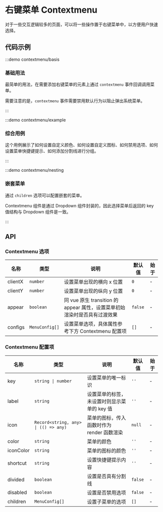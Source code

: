 # 右键菜单 Contextmenu

对于一些交互逻辑较多的页面，可以将一些操作置于右键菜单中，以方便用户快速选择。

## 代码示例

:::demo contextmenu/basis

### 基础用法

最简单的用法，在需要添加右键菜单的元素上通过 `contextmenu` 事件回调调用菜单。

需要注意的是，`contextmenu` 事件需要禁用默认行为以阻止弹出系统菜单。

:::

:::demo contextmenu/example

### 综合用例

这个用例展示了如何设置自定义颜色、如何设置自定义图标、如何禁用选项、如何设置菜单快捷键提示、如何添加分割线进行分组。

:::

:::demo contextmenu/nesting

### 嵌套菜单

通过 `children` 选项可以配置嵌套的菜单。

Contextmenu 组件是通过 Dropdown 组件封装的，因此选择菜单后返回的 key 值结构与 Dropdown 组件是一致。

:::

## API

### Contextmenu 选项

| 名称    | 类型           | 说明                                                                      | 默认值  | 始于 |
| ------- | -------------- | ------------------------------------------------------------------------- | ------- | ---- |
| clientX | `number`       | 设置菜单出现的横向 x 位置                                                 | `0`     | -    |
| clientY | `number`       | 设置菜单出现的纵向 y 位置                                                 | `0`     | -    |
| appear  | `boolean`      | 同 vue 原生 transition 的 appear 属性，设置菜单初始渲染时是否具有过渡效果 | `false` | -    |
| configs | `MenuConfig[]` | 设置菜单选项，具体属性参考下方 Contextmenu 配置项                         | `[]`    | -    |

### Contextmenu 配置项

| 名称      | 类型                                 | 说明                                        | 默认值  | 始于 |
| --------- | ------------------------------------ | ------------------------------------------- | ------- | ---- |
| key       | `string \| number`                   | 设置菜单的唯一标识                          | `''`    | -    |
| label     | `string`                             | 设置菜单的标签，未设置时则显示菜单的 key 值 | `''`    | -    |
| icon      | `Record<string, any> \| (() => any)` | 菜单的图标，传入函数时作为 render 函数渲染  | `null`  | -    |
| color     | `string`                             | 菜单的颜色                                  | `''`    | -    |
| iconColor | `string`                             | 菜单的图标的颜色                            | `''`    | -    |
| shortcut  | `string`                             | 设置快捷键提示内容                          | `''`    | -    |
| divided   | `boolean`                            | 设置是否具有分割线                          | `false` | -    |
| disabled  | `boolean`                            | 设置是否禁用选项                            | `false` | -    |
| children  | `MenuConfig[]`                       | 设置子菜单的选项                            | `[]`    | -    |
